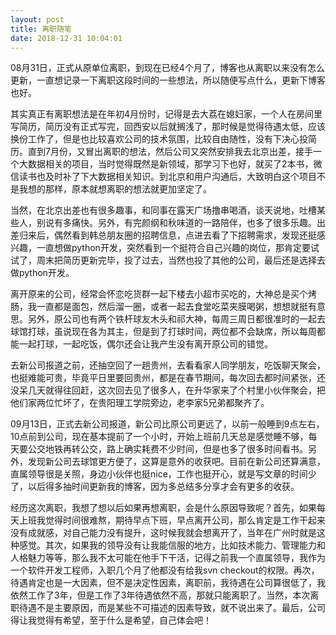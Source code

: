 ```yaml
---
layout: post
title: 离职随笔
date: 2018-12-31 10:04:01
---
```


08月31日，正式从原单位离职，到现在已经4个月了，博客也从离职以来没有怎么更新，一直想记录一下离职这段时间的一些想法，所以随便写点什么，更新下博客也好。

其实真正有离职想法是在年初4月份时，记得是去大荔在媳妇家，一个人在房间里写简历，简历没有正式写完，回西安以后就搁浅了，那时候是觉得待遇太低，应该换份工作了，但是也比较喜欢公司的技术氛围，比较自由随性，没有下决心投简历。直到7月份，又冒出离职的想法，然后公司又突然安排我去北京出差，接手一个大数据相关的项目，当时觉得既然是新领域，那学习下也好，就买了2本书，微信读书也及时补了下大数据相关知识。到北京和用户沟通后，大致明白这个项目不是我想的那样，原本就想离职的想法就更加坚定了。

当然，在北京出差也有很多趣事，和同事在露天广场撸串喝酒，谈天说地，吐槽某些人，别说有多痛快。另外，有完颜纲和秋味道的一路陪伴，也多了很多乐趣。出差归来后，偶然看到韩总朋友圈的招聘信息，点进去看了下招聘需求，发现还挺感兴趣，一直想做python开发，突然看到一个挺符合自己兴趣的岗位，那肯定要试试了，周末把简历更新完毕，投了过去，当然也投了其他的公司，最后还是选择去做python开发。

离开原来的公司，经常会怀恋吃货群一起下楼去小超市买吃的，大神总是买个烤肠，我一直都是面包，然后溜一圈，或者一起去食堂吃菜夹膜喝粥，想想就挺有意思。另外，原公司也有两个铁杆球友木头和祁大神，每周三周日都很准时的一起去球馆打球，虽说现在各为其主，但是到了打球时间，两位都不会缺席，所以每周都能一起打球，一起吃饭，偶尔还会让我产生没有离开原公司的错觉。

去新公司报道之前，还抽空回了一趟贵州，去看看家人同学朋友，吃饭聊天聚会，也挺难能可贵，毕竟平日里要回贵州，都是在春节期间，每次回去都时间紧张，还没呆几天就得往回赶，这次回去见了很多人，在升华家来了个村里小伙伴聚会，把他们家两位忙坏了，在贵阳理工学院旁边，老李家5兄弟都聚齐了。

09月13日，正式去新公司报道，新公司比原公司更远了，以前一般睡到9点左右，10点前到公司，现在基本提前了一个小时，开始上班前几天总是感觉睡不够，每天要公交地铁再转公交，路上确实耗费不少时间，但是也多了很多时间看书。另外，发现新公司去球馆更方便了，这算是意外的收获吧。目前在新公司还算满意，直属领导很是关照，身边小伙伴也挺nice，工作也挺开心，就是写文章的时间少了，以后得多抽时间更新我的博客，因为多总结多分享才会有更多的收获。

经历这次离职，我想了想以后如果再想离职，会是什么原因导致呢？首先，如果每天上班我觉得时间很难熬，期待早点下班，早点离开公司，那么肯定是工作干起来没有成就感，对自己能力没有提升，这时候我就会想离开了，当年在广州时就是这种感觉。其次，如果我的领导没有让我能信服的地方，比如技术能力、管理能力和人格魅力等等，那么我不太可能在他手下干活，记得之前我一个直属领导，我作为一个软件开发工程师，入职几个月了他都没有给我svn checkout的权限。再次，待遇肯定也是一大因素，但不是决定性因素，离职前，我待遇在公司算很低了，我依然工作了3年，但是工作了3年待遇依然不高，那就只能离职了。当然，本次离职待遇不是主要原因，而是某些不可描述的因素导致，就不说出来了。最后，公司得让我觉得有希望，至于什么是希望，自己体会吧！
